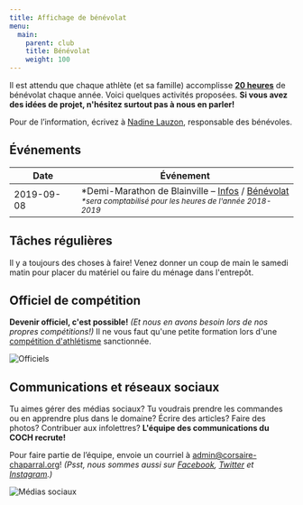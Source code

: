 ```yaml
---
title: Affichage de bénévolat
menu:
  main:
    parent: club
    title: Bénévolat
    weight: 100
---
```


Il est attendu que chaque athlète (et sa famille) accomplisse [**20 heures**](/inscription/#benevolat) de bénévolat chaque année. Voici quelques activités proposées. **Si vous avez des idées de projet, n'hésitez surtout pas à nous en parler!**

Pour de l’information, écrivez à [Nadine Lauzon](mailto:nadine@corsaire-chaparral.org), responsable des bénévoles.

## Événements

| Date       | Événement                  |
|------------|----------------------------|
| 2019-09-08 | *Demi-Marathon de Blainville – [Infos](https://demimarathondeblainville.com/) / [Bénévolat](https://demimarathondeblainville.com/fr/Benevoles/)<br><small><em>*sera comptabilisé pour les heures de l'année 2018-2019</em></small> |

<!--
| 2018-10-05 | Cross-country École en forme et en santé |
| 2018-10-28 | Demi-marathon Oasis de Blainville – [Infos](https://www.lacoursedeblainville.com/fr/Benevoles/) |
| 2018-12-14 | Montage pour le Festival en salle des jeunes – [Infos](/competitions/festival-en-salle-des-jeunes) / [Bénévolat](https://campagnes.corsaire-chaparral.org/benevolat-festival-en-salle-coch-2018) |
| 2018-12-15 | Festival des jeunes Corsaire-Chaparral – [Infos](/competitions/festival-en-salle-des-jeunes) / [Bénévolat](https://campagnes.corsaire-chaparral.org/benevolat-festival-en-salle-coch-2018) |
| 2019-02-02 | Challenge André-Harel – [Infos](/competitions/challenge-andre-harel/) / [Bénévolat](https://campagnes.corsaire-chaparral.org/benevolat-challenge-andre-harel-2019) |
| 2019-05-05 | Défi course et marche Desjardins de Ste-Thérèse – [Infos](http://www.circuitendurance.ca/defi-course-et-marche-desjardins/) |
| 2019-05-22 | Crépuscule COCH #1 - [Infos](/competitions/crepuscules/crepuscule-1/) / [Bénévolat](https://campagnes.corsaire-chaparral.org/benevolat-crepuscule-1-2019) |
| 2019-05-28 | Championnat régional scolaire d’athlétisme RSEQ-LL |
| 2019-06-05 | Crépuscule COCH #2 - [Infos](/competitions/crepuscules/crepuscule-2/) / [Bénévolat](https://campagnes.corsaire-chaparral.org/benevolat-crepuscule-2-2019) |
| 2019-06-15 | Mini-compétition colibri-minime au stade Richard-Garneau |
| 2019-06-19 | Crépuscule COCH #3 - [Infos](/competitions/crepuscules/crepuscule-3/) / [Bénévolat](https://campagnes.corsaire-chaparral.org/benevolat-crepuscule-3-2019) |
| 2019-06-29 | Corsaire-Chaparral Invitation 2019 – [Infos](/competitions/corsaire-chaparral-invitation) | [Bénévolat](https://campagnes.corsaire-chaparral.org/benevolat-coch-invitation-2019)
| 2019-07-05 | Championnats canadiens vétéran 2019 – [Infos](/competitions/championnats-canadiens-veteran-2019/) / [Bénévolat](https://campagnes.corsaire-chaparral.org/benevolat-provinciaux-ete-2019) |
| 2019-07-06 | Championnats québécois 2019 – [Infos](/competitions/championnats-quebecois-junior-senior-para-2019) / [Bénévolat](https://campagnes.corsaire-chaparral.org/benevolat-provinciaux-ete-2019/) |
-->

## Tâches régulières

Il y a toujours des choses à faire! Venez donner un coup de main le samedi matin pour placer du matériel ou faire du ménage dans l'entrepôt.

## Officiel de compétition

**Devenir officiel, c'est possible!** _(Et nous en avons besoin lors de nos propres compétitions!)_ Il ne vous faut qu'une petite formation lors d'une [compétition d'athlétisme](athletisme-quebec.ca/calendrier-et-resultats.php) sanctionnée.

![Officiels](/img/officiels.jpg)

## Communications et réseaux sociaux

Tu aimes gérer des médias sociaux? Tu voudrais prendre les commandes ou en apprendre plus dans le domaine? Écrire des articles? Faire des photos? Contribuer aux infolettres? **L'équipe des communications du COCH recrute!**

Pour faire partie de l’équipe, envoie un courriel à [admin@corsaire-chaparral.org](mailto:admin@corsaire-chaparral.org)! _(Psst, nous sommes aussi sur [Facebook](https://www.facebook.com/CorsaireChaparral/), [Twitter](https://twitter.com/CorsaireC) et [Instagram](https://www.instagram.com/corsairechaparral/).)_

![Médias sociaux](/img/medias-sociaux.jpg)
